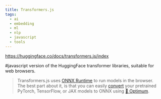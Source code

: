 ```yaml
---
title: Transformers.js
tags:
  - ai
  - embedding
  - ml
  - nlp
  - javascript
  - tools
---
```

https://huggingface.co/docs/transformers.js/index

#javascript version of the HuggingFace transformer libraries, suitable for web browsers.

> Transformers.js uses [ONNX Runtime](https://onnxruntime.ai/) to run models in the browser. The best part about it, is that you can easily [convert](https://huggingface.co/docs/transformers.js/index#convert-your-models-to-onnx) your pretrained PyTorch, TensorFlow, or JAX models to ONNX using [🤗 Optimum](https://github.com/huggingface/optimum#onnx--onnx-runtime).

